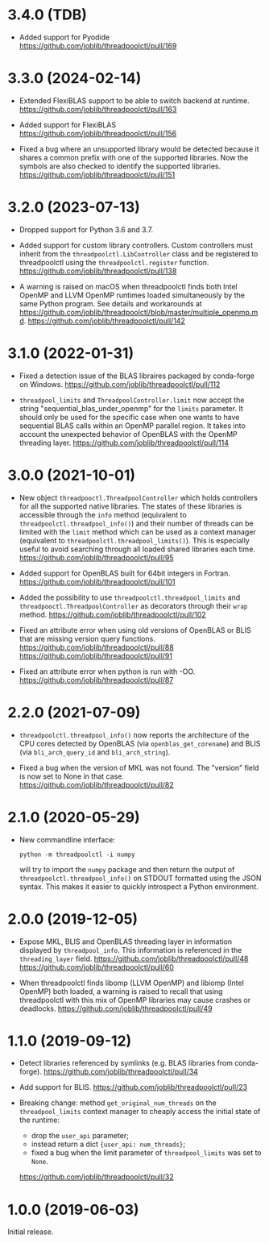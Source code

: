 3.4.0 (TDB)
===========

- Added support for Pyodide
  https://github.com/joblib/threadpoolctl/pull/169

3.3.0 (2024-02-14)
==================

- Extended FlexiBLAS support to be able to switch backend at runtime.
  https://github.com/joblib/threadpoolctl/pull/163

- Added support for FlexiBLAS
  https://github.com/joblib/threadpoolctl/pull/156

- Fixed a bug where an unsupported library would be detected because it shares a common
  prefix with one of the supported libraries. Now the symbols are also checked to
  identify the supported libraries.
  https://github.com/joblib/threadpoolctl/pull/151

3.2.0 (2023-07-13)
==================

- Dropped support for Python 3.6 and 3.7.

- Added support for custom library controllers. Custom controllers must inherit from
  the `threadpoolctl.LibController` class and be registered to threadpoolctl using the
  `threadpoolctl.register` function.
  https://github.com/joblib/threadpoolctl/pull/138

- A warning is raised on macOS when threadpoolctl finds both Intel OpenMP and LLVM
  OpenMP runtimes loaded simultaneously by the same Python program. See details and
  workarounds at https://github.com/joblib/threadpoolctl/blob/master/multiple_openmp.md.
  https://github.com/joblib/threadpoolctl/pull/142

3.1.0 (2022-01-31)
==================

- Fixed a detection issue of the BLAS libraires packaged by conda-forge on Windows.
  https://github.com/joblib/threadpoolctl/pull/112

- `threadpool_limits` and `ThreadpoolController.limit` now accept the string
  "sequential_blas_under_openmp" for the `limits` parameter. It should only be used for
  the specific case when one wants to have sequential BLAS calls within an OpenMP
  parallel region. It takes into account the unexpected behavior of OpenBLAS with the
  OpenMP threading layer.
  https://github.com/joblib/threadpoolctl/pull/114

3.0.0 (2021-10-01)
==================

- New object `threadpooctl.ThreadpoolController` which holds controllers for all the
  supported native libraries. The states of these libraries is accessible through the
  `info` method (equivalent to `threadpoolctl.threadpool_info()`) and their number of
  threads can be limited with the `limit` method which can be used as a context
  manager (equivalent to `threadpoolctl.threadpool_limits()`). This is especially useful
  to avoid searching through all loaded shared libraries each time.
  https://github.com/joblib/threadpoolctl/pull/95

- Added support for OpenBLAS built for 64bit integers in Fortran.
  https://github.com/joblib/threadpoolctl/pull/101

- Added the possibility to use `threadpoolctl.threadpool_limits` and
  `threadpooctl.ThreadpoolController` as decorators through their `wrap` method.
  https://github.com/joblib/threadpoolctl/pull/102

- Fixed an attribute error when using old versions of OpenBLAS or BLIS that are
  missing version query functions.
  https://github.com/joblib/threadpoolctl/pull/88
  https://github.com/joblib/threadpoolctl/pull/91

- Fixed an attribute error when python is run with -OO.
  https://github.com/joblib/threadpoolctl/pull/87

2.2.0 (2021-07-09)
==================

- `threadpoolctl.threadpool_info()` now reports the architecture of the CPU
  cores detected by OpenBLAS (via `openblas_get_corename`) and BLIS (via
  `bli_arch_query_id` and `bli_arch_string`).

- Fixed a bug when the version of MKL was not found. The
  "version" field is now set to None in that case.
  https://github.com/joblib/threadpoolctl/pull/82

2.1.0 (2020-05-29)
==================

- New commandline interface:

      python -m threadpoolctl -i numpy

  will try to import the `numpy` package and then return the output of
  `threadpoolctl.threadpool_info()` on STDOUT formatted using the JSON
  syntax. This makes it easier to quickly introspect a Python environment.


2.0.0 (2019-12-05)
==================

- Expose MKL, BLIS and OpenBLAS threading layer in information displayed by
  `threadpool_info`. This information is referenced in the `threading_layer`
  field.
  https://github.com/joblib/threadpoolctl/pull/48
  https://github.com/joblib/threadpoolctl/pull/60

- When threadpoolctl finds libomp (LLVM OpenMP) and libiomp (Intel OpenMP)
  both loaded, a warning is raised to recall that using threadpoolctl with
  this mix of OpenMP libraries may cause crashes or deadlocks.
  https://github.com/joblib/threadpoolctl/pull/49

1.1.0 (2019-09-12)
==================

- Detect libraries referenced by symlinks (e.g. BLAS libraries from
  conda-forge).
  https://github.com/joblib/threadpoolctl/pull/34

- Add support for BLIS.
  https://github.com/joblib/threadpoolctl/pull/23

- Breaking change: method `get_original_num_threads` on the `threadpool_limits`
  context manager to cheaply access the initial state of the runtime:
    - drop the `user_api` parameter;
    - instead return a dict `{user_api: num_threads}`;
    - fixed a bug when the limit parameter of `threadpool_limits` was set to
      `None`.

  https://github.com/joblib/threadpoolctl/pull/32


1.0.0 (2019-06-03)
==================

Initial release.
